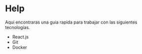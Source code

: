 # Help

Aqui encontraras una guia rapida para trabajar con las siguientes tecnologías.

* React.js
* Git
* Docker
